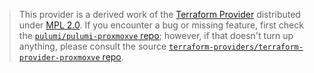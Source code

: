 > This provider is a derived work of the [Terraform Provider](https://github.com/terraform-providers/terraform-provider-proxmoxve)
> distributed under [MPL 2.0](https://www.mozilla.org/en-US/MPL/2.0/). If you encounter a bug or missing feature,
> first check the [`pulumi/pulumi-proxmoxve` repo](https://github.com/pulumi/pulumi-proxmoxve/issues); however, if that doesn't turn up anything,
> please consult the source [`terraform-providers/terraform-provider-proxmoxve` repo](https://github.com/terraform-providers/terraform-provider-proxmoxve/issues).
